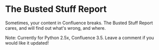 # The Busted Stuff Report
Sometimes, your content in Confluence breaks. The Busted Stuff Report cares, and will find out what's wrong, and where.

Note: Currently for Python 2.5x, Confluence 3.5. Leave a comment if you would like it updated!
